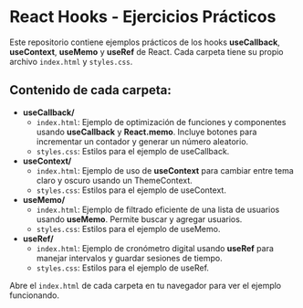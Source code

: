 <!DOCTYPE html>
<html lang="es">
<head>
  <meta charset="UTF-8">
</head>
<body>
  <h1>React Hooks - Ejercicios Prácticos</h1>
  <p>
    Este repositorio contiene ejemplos prácticos de los hooks <b>useCallback</b>, <b>useContext</b>, <b>useMemo</b> y <b>useRef</b> de React. Cada carpeta tiene su propio archivo <code>index.html</code> y <code>styles.css</code>.
  </p>

  <h2>Contenido de cada carpeta:</h2>
  <ul>
    <li>
      <b>useCallback/</b>
      <ul>
        <li><code>index.html</code>: Ejemplo de optimización de funciones y componentes usando <b>useCallback</b> y <b>React.memo</b>. Incluye botones para incrementar un contador y generar un número aleatorio.</li>
        <li><code>styles.css</code>: Estilos para el ejemplo de useCallback.</li>
      </ul>
    </li>
    <li>
      <b>useContext/</b>
      <ul>
        <li><code>index.html</code>: Ejemplo de uso de <b>useContext</b> para cambiar entre tema claro y oscuro usando un ThemeContext.</li>
        <li><code>styles.css</code>: Estilos para el ejemplo de useContext.</li>
      </ul>
    </li>
    <li>
      <b>useMemo/</b>
      <ul>
        <li><code>index.html</code>: Ejemplo de filtrado eficiente de una lista de usuarios usando <b>useMemo</b>. Permite buscar y agregar usuarios.</li>
        <li><code>styles.css</code>: Estilos para el ejemplo de useMemo.</li>
      </ul>
    </li>
    <li>
      <b>useRef/</b>
      <ul>
        <li><code>index.html</code>: Ejemplo de cronómetro digital usando <b>useRef</b> para manejar intervalos y guardar sesiones de tiempo.</li>
        <li><code>styles.css</code>: Estilos para el ejemplo de useRef.</li>
      </ul>
    </li>
  </ul>

  <p>
    Abre el <code>index.html</code> de cada carpeta en tu navegador para ver el ejemplo funcionando.
  </p>
</body>
</html>